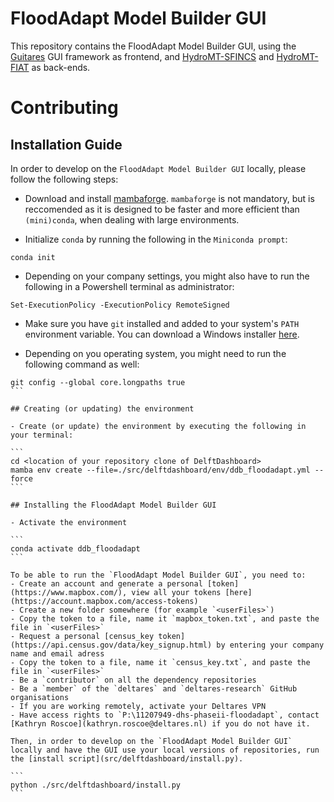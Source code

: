 # FloodAdapt Model Builder GUI
This repository contains the FloodAdapt Model Builder GUI, using the [Guitares](https://github.com/Deltares/guitares) GUI framework as frontend, and [HydroMT-SFINCS](https://github.com/Deltares/hydromt_sfincs) and [HydroMT-FIAT](https://github.com/Deltares/hydromt_fiat) as back-ends.

# Contributing


## Installation Guide

In order to develop on the `FloodAdapt Model Builder GUI` locally, please follow the following steps:

- Download and install [mambaforge](https://mamba.readthedocs.io/en/latest/installation.html#fresh-install). `mambaforge` is not mandatory, but is reccomended as it is designed to be faster and more efficient than `(mini)conda`, when dealing with large environments.

- Initialize `conda` by running the following in the `Miniconda prompt`:

```
conda init
```

- Depending on your company settings, you might also have to run the following in a Powershell terminal as administrator:

```
Set-ExecutionPolicy -ExecutionPolicy RemoteSigned
```

- Make sure you have `git` installed and added to your system's `PATH` environment variable. You can download a Windows installer [here](https://gitforwindows.org/).

- Depending on you operating system, you might need to run the following command as well:

````
git config --global core.longpaths true
```

## Creating (or updating) the environment

- Create (or update) the environment by executing the following in your terminal:

```
cd <location of your repository clone of DelftDashboard>
mamba env create --file=./src/delftdashboard/env/ddb_floodadapt.yml --force
```

## Installing the FloodAdapt Model Builder GUI

- Activate the environment

```
conda activate ddb_floodadapt
```

To be able to run the `FloodAdapt Model Builder GUI`, you need to:
- Create an account and generate a personal [token](https://www.mapbox.com/), view all your tokens [here](https://account.mapbox.com/access-tokens)
- Create a new folder somewhere (for example `<userFiles>`)
- Copy the token to a file, name it `mapbox_token.txt`, and paste the file in `<userFiles>`
- Request a personal [census_key token](https://api.census.gov/data/key_signup.html) by entering your company name and email adress
- Copy the token to a file, name it `census_key.txt`, and paste the file in `<userFiles>`
- Be a `contributor` on all the dependency repositories
- Be a `member` of the `deltares` and `deltares-research` GitHub organisations
- If you are working remotely, activate your Deltares VPN
- Have access rights to `P:\11207949-dhs-phaseii-floodadapt`, contact [Kathryn Roscoe](kathryn.roscoe@deltares.nl) if you do not have it.

Then, in order to develop on the `FloodAdapt Model Builder GUI` locally and have the GUI use your local versions of repositories, run the [install script](src/delftdashboard/install.py).

```
python ./src/delftdashboard/install.py
```